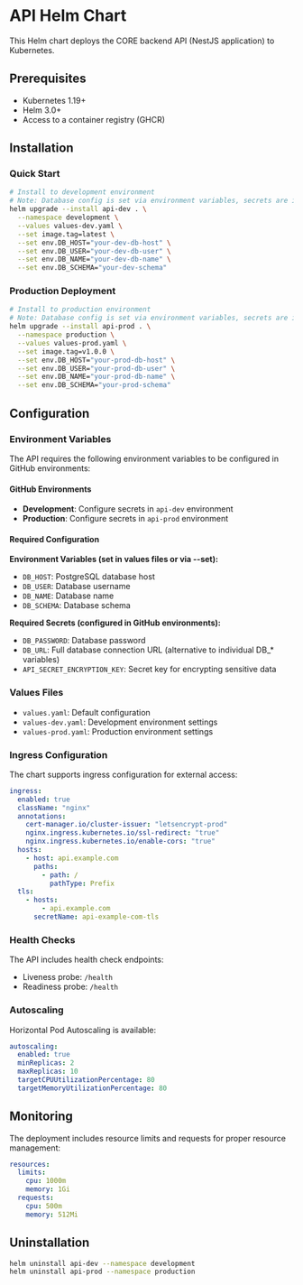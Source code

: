# API Helm Chart

This Helm chart deploys the CORE backend API (NestJS application) to Kubernetes.

## Prerequisites

- Kubernetes 1.19+
- Helm 3.0+
- Access to a container registry (GHCR)

## Installation

### Quick Start

```bash
# Install to development environment
# Note: Database config is set via environment variables, secrets are injected from GitHub environment "api-dev"
helm upgrade --install api-dev . \
  --namespace development \
  --values values-dev.yaml \
  --set image.tag=latest \
  --set env.DB_HOST="your-dev-db-host" \
  --set env.DB_USER="your-dev-db-user" \
  --set env.DB_NAME="your-dev-db-name" \
  --set env.DB_SCHEMA="your-dev-schema"
```

### Production Deployment

```bash
# Install to production environment  
# Note: Database config is set via environment variables, secrets are injected from GitHub environment "api-prod"
helm upgrade --install api-prod . \
  --namespace production \
  --values values-prod.yaml \
  --set image.tag=v1.0.0 \
  --set env.DB_HOST="your-prod-db-host" \
  --set env.DB_USER="your-prod-db-user" \
  --set env.DB_NAME="your-prod-db-name" \
  --set env.DB_SCHEMA="your-prod-schema"
```

## Configuration

### Environment Variables

The API requires the following environment variables to be configured in GitHub environments:

#### GitHub Environments
- **Development**: Configure secrets in `api-dev` environment
- **Production**: Configure secrets in `api-prod` environment

#### Required Configuration

**Environment Variables (set in values files or via --set):**
- `DB_HOST`: PostgreSQL database host
- `DB_USER`: Database username  
- `DB_NAME`: Database name
- `DB_SCHEMA`: Database schema

**Required Secrets (configured in GitHub environments):**
- `DB_PASSWORD`: Database password
- `DB_URL`: Full database connection URL (alternative to individual DB_* variables)
- `API_SECRET_ENCRYPTION_KEY`: Secret key for encrypting sensitive data

### Values Files

- `values.yaml`: Default configuration
- `values-dev.yaml`: Development environment settings
- `values-prod.yaml`: Production environment settings

### Ingress Configuration

The chart supports ingress configuration for external access:

```yaml
ingress:
  enabled: true
  className: "nginx"
  annotations:
    cert-manager.io/cluster-issuer: "letsencrypt-prod"
    nginx.ingress.kubernetes.io/ssl-redirect: "true"
    nginx.ingress.kubernetes.io/enable-cors: "true"
  hosts:
    - host: api.example.com
      paths:
        - path: /
          pathType: Prefix
  tls:
    - hosts:
        - api.example.com
      secretName: api-example-com-tls
```

### Health Checks

The API includes health check endpoints:

- Liveness probe: `/health`
- Readiness probe: `/health`

### Autoscaling

Horizontal Pod Autoscaling is available:

```yaml
autoscaling:
  enabled: true
  minReplicas: 2
  maxReplicas: 10
  targetCPUUtilizationPercentage: 80
  targetMemoryUtilizationPercentage: 80
```

## Monitoring

The deployment includes resource limits and requests for proper resource management:

```yaml
resources:
  limits:
    cpu: 1000m
    memory: 1Gi
  requests:
    cpu: 500m
    memory: 512Mi
```

## Uninstallation

```bash
helm uninstall api-dev --namespace development
helm uninstall api-prod --namespace production
``` 